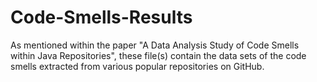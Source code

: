 # Code-Smells-Results
As mentioned within the paper "A Data Analysis Study of Code Smells within Java
Repositories", these file(s) contain the data sets of the code smells extracted from various popular repositories on GitHub.

